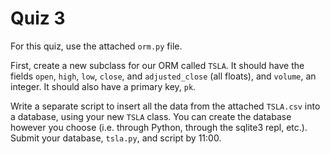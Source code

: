 # Quiz 3

For this quiz, use the attached `orm.py` file.

First, create a new subclass for our ORM called `TSLA`. It should have the fields `open`, `high`, `low`, `close`, and `adjusted_close` (all floats), and `volume`, an integer. It should also have a primary key, `pk`.

Write a separate script to insert all the data from the attached `TSLA.csv` into a database, using your new `TSLA` class. You can create the database however you choose (i.e. through Python, through the sqlite3 repl, etc.). Submit your database, `tsla.py`, and script by 11:00.